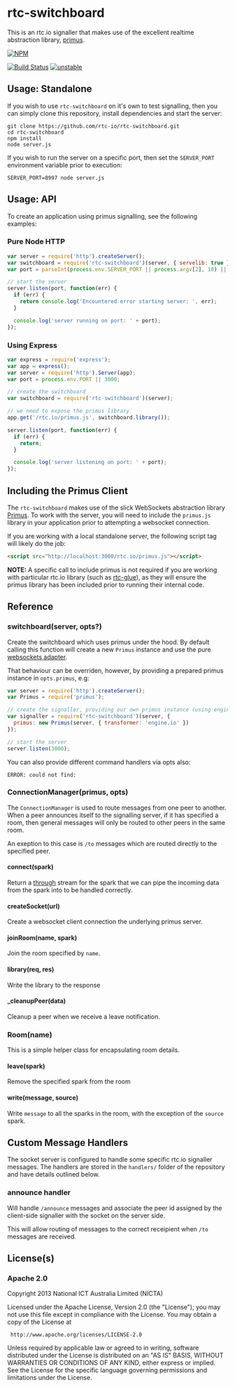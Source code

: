 # rtc-switchboard

This is an rtc.io signaller that makes use of the excellent realtime
abstraction library, [primus](https://github.com/primus/primus).


[![NPM](https://nodei.co/npm/rtc-switchboard.png)](https://nodei.co/npm/rtc-switchboard/)

[![Build Status](https://travis-ci.org/rtc-io/rtc-switchboard.png?branch=master)](https://travis-ci.org/rtc-io/rtc-switchboard)
[![unstable](http://hughsk.github.io/stability-badges/dist/unstable.svg)](http://github.com/hughsk/stability-badges)

## Usage: Standalone

If you wish to use `rtc-switchboard` on it's own to test signalling,
then you can simply clone this repository, install dependencies and start
the server:

```
git clone https://github.com/rtc-io/rtc-switchboard.git
cd rtc-switchboard
npm install
node server.js
```

If you wish to run the server on a specific port, then set the `SERVER_PORT`
environment variable prior to execution:

```
SERVER_PORT=8997 node server.js
```

## Usage: API

To create an application using primus signalling, see the following
examples:

### Pure Node HTTP

```js
var server = require('http').createServer();
var switchboard = require('rtc-switchboard')(server, { servelib: true });
var port = parseInt(process.env.SERVER_PORT || process.argv[2], 10) || 3000;

// start the server
server.listen(port, function(err) {
  if (err) {
    return console.log('Encountered error starting server: ', err);
  }

  console.log('server running on port: ' + port);
});
```

### Using Express

```js
var express = require('express');
var app = express();
var server = require('http').Server(app);
var port = process.env.PORT || 3000;

// create the switchboard
var switchboard = require('rtc-switchboard')(server);

// we need to expose the primus library
app.get('/rtc.io/primus.js', switchboard.library());

server.listen(port, function(err) {
  if (err) {
    return;
  }

  console.log('server listening on port: ' + port);
});
```

## Including the Primus Client

The `rtc-switchboard` makes use of the slick WebSockets abstraction library
[Primus](https://github.com/primus/primus). To work with the server, you
will need to include the `primus.js` library in your application prior to
attempting a websocket connection.

If you are working with a local standalone server, the following script
tag will likely do the job:

```html
<script src="http://localhost:3000/rtc.io/primus.js"></script>
```

__NOTE:__ A specific call to include primus is not required if you are
working with particular rtc.io library (such as
[rtc-glue](https://github.com/rtc-io/rtc-glue)), as they will ensure the
primus library has been included prior to running their internal code.

## Reference

### switchboard(server, opts?)

Create the switchboard which uses primus under the hood. By default calling
this function will create a new `Primus` instance and use the
pure [websockets adapter](https://github.com/primus/primus#websockets).

That behaviour can be overriden, however, by providing a prepared primus
instance in `opts.primus`, e.g:

```js
var server = require('http').createServer();
var Primus = require('primus');

// create the signaller, providing our own primus instance (using engine.io)
var signaller = require('rtc-switchboard')(server, {
  primus: new Primus(server, { transformer: 'engine.io' })
});

// start the server
server.listen(3000);
```

You can also provide different command handlers via opts also:

```
ERROR: could not find: 
```

### ConnectionManager(primus, opts)

The `ConnectionManager` is used to route messages from one peer to another.
When a peer announces itself to the signalling server, if it has specified
a room, then general messages will only be routed to other peers in the
same room.

An exeption to this case is `/to` messages which are routed directly to
the specified peer.

#### connect(spark)

Return a [through](https://github.com/dominictarr/through) stream for the
spark that we can pipe the incoming data from the spark into to be handled
correctly.

#### createSocket(url)

Create a websocket client connection the underlying primus server.

#### joinRoom(name, spark)

Join the room specified by `name`.

#### library(req, res)

Write the library to the response

#### _cleanupPeer(data)

Cleanup a peer when we receive a leave notification.

### Room(name)

This is a simple helper class for encapsulating room details.

#### leave(spark)

Remove the specified spark from the room

#### write(message, source)

Write `message` to all the sparks in the room, with the exception of the
`source` spark.

## Custom Message Handlers

The socket server is configured to handle some specific rtc.io signaller
messages.  The handlers are stored in the `handlers/` folder of the
repository and have details outlined below.

### announce handler

Will handle `/announce` messages and associate the peer id assigned by
the client-side signaller with the socket on the server side.

This will allow routing of messages to the correct receipient when
`/to` messages are received.

## License(s)

### Apache 2.0

Copyright 2013 National ICT Australia Limited (NICTA)

   Licensed under the Apache License, Version 2.0 (the "License");
   you may not use this file except in compliance with the License.
   You may obtain a copy of the License at

     http://www.apache.org/licenses/LICENSE-2.0

   Unless required by applicable law or agreed to in writing, software
   distributed under the License is distributed on an "AS IS" BASIS,
   WITHOUT WARRANTIES OR CONDITIONS OF ANY KIND, either express or implied.
   See the License for the specific language governing permissions and
   limitations under the License.
